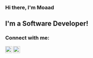 ### Hi there, I'm Moaad

## I'm a Software Developer!

### Connect with me:

[<img align="left" alt="moaadbourhim | Twitter" width="22px" src="https://cdn.jsdelivr.net/npm/simple-icons@v3/icons/twitter.svg" />][twitter]
[<img align="left" alt="moaadbourhim | LinkedIn" width="22px" src="https://cdn.jsdelivr.net/npm/simple-icons@v3/icons/linkedin.svg" />][linkedin]

[twitter]: https://twitter.com/mouad_bourhim
[linkedin]: https://www.linkedin.com/in/moaad-bourhim/

